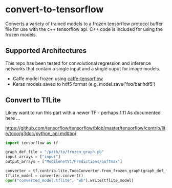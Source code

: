 # convert-to-tensorflow
Converts a variety of trained models to a frozen tensorflow protocol buffer file for use with the c++ tensorflow api.  C++ code is included for using the frozen models.

## Supported Architectures
This repo has been tested for convolutional regression and inference networks that contain a single input and a single ouput for image  models.

* Caffe model frozen using [caffe-tensorflow](https://github.com/ethereon/caffe-tensorflow)
* Keras models saved to hdf5 format (e.g. model.save('foo/bar.hdf5')

## Convert to TfLite
Likley want to run this part with a newer TF - perhaps 1.11 As documented here ...

https://github.com/tensorflow/tensorflow/blob/master/tensorflow/contrib/lite/toco/g3doc/python_api.md#api

```python
import tensorflow as tf

graph_def_file = "/path/to/frozen_graph.pb"
input_arrays = ["input"]
output_arrays = ["MobilenetV1/Predictions/Softmax"]

converter = tf.contrib.lite.TocoConverter.from_frozen_graph(graph_def_file, input_arrays, output_arrays)
tflite_model = converter.convert()
open("converted_model.tflite", "wb").write(tflite_model)
```